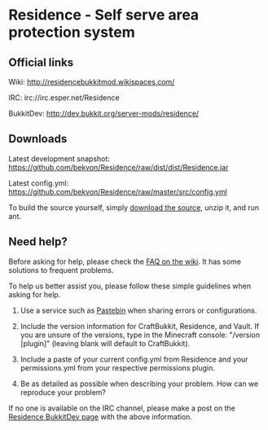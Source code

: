 Residence - Self serve area protection system
=========
## Official links
Wiki: http://residencebukkitmod.wikispaces.com/

IRC: irc://irc.esper.net/Residence

BukkitDev: http://dev.bukkit.org/server-mods/residence/

## Downloads
Latest development snapshot: https://github.com/bekvon/Residence/raw/dist/dist/Residence.jar

Latest config.yml: https://github.com/bekvon/Residence/raw/master/src/config.yml

To build the source yourself, simply [download the source](https://github.com/bekvon/Residence/zipball/master), unzip it, and run ant.

## Need help?
Before asking for help, please check the [FAQ on the wiki](http://residencebukkitmod.wikispaces.com/Helpful+Notes). It has some solutions to frequent problems.

To help us better assist you, please follow these simple guidelines when asking for help.

1. Use a service such as [Pastebin](http://pastebin.com/) when sharing errors or configurations.

2. Include the version information for CraftBukkit, Residence, and Vault. If you are unsure of the versions, type in the Minecraft console: "/version [plugin]" (leaving blank will default to CraftBukkit).

3. Include a paste of your current config.yml from Residence and your permissions.yml from your respective permissions plugin.

4. Be as detailed as possible when describing your problem. How can we reproduce your problem?

If no one is available on the IRC channel, please make a post on the [Residence BukkitDev page](http://dev.bukkit.org/server-mods/residence/) with the above information.

